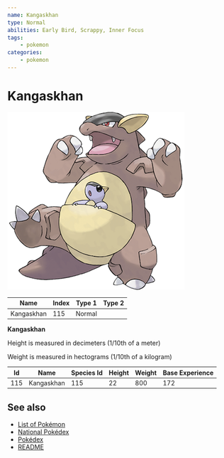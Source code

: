 ```yaml
---
name: Kangaskhan
type: Normal
abilities: Early Bird, Scrappy, Inner Focus
tags:
    - pokemon
categories:
    - pokemon
---
```


# Kangaskhan


![Kangaskhan](images/115.png)

| **Name** | **Index** | **Type 1** | **Type 2** |
|----|----|----|----|
| Kangaskhan | 115 | Normal  |  |

**Kangaskhan** 


Height is measured in decimeters (1/10th of a meter)

Weight is measured in hectograms (1/10th of a kilogram)

| **Id** | **Name** | **Species Id** | **Height** | **Weight** | **Base Experience** |
|--------|----------|----------------|------------|------------|---------------------|
| 115 | Kangaskhan | 115 | 22 | 800 | 172 |


## See also

- [List of Pokémon](../pokemon.md)
- [National Pokédex](../national_pokedex.md)
- [Pokédex](../pokedex.md)
- [README](../README.md)
